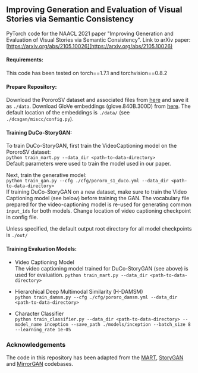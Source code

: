 ## Improving Generation and Evaluation of Visual Stories via Semantic Consistency

PyTorch code for the NAACL 2021 paper "Improving Generation and Evaluation of Visual Stories via Semantic Consistency".
Link to arXiv paper: [https://arxiv.org/abs/2105.10026](https://arxiv.org/abs/2105.10026)

#### Requirements:
This code has been tested on torch==1.7.1 and torchvision==0.8.2

#### Prepare Repository:
 Download the PororoSV dataset and associated files from [here](https://drive.google.com/file/d/1BqKizOZn4o4dbwNGK7ThCDnNEOVAolnf/view?usp=sharing) and save it as ```./data```.
 Download GloVe embeddings (glove.840B.300D) from [here](https://nlp.stanford.edu/projects/glove/). The default location of the embeddings is ```./data/``` (see ```./dcsgan/miscc/config.py```). 

#### Training DuCo-StoryGAN:

To train DuCo-StoryGAN, first train the VideoCaptioning model on the PororoSV dataset:\
```python train_mart.py --data_dir <path-to-data-directory>```\
Default parameters were used to train the model used in our paper.

Next, train the generative model:\
```python train_gan.py --cfg ./cfg/pororo_s1_duco.yml --data_dir <path-to-data-directory>```\
If training DuCo-StoryGAN on a new dataset, make sure to train the Video Captioning model (see below) before training the GAN. The vocabulary file prepared for the video-captioning model is re-used for generating common ```input_ids``` for both models. Change location of video captioning checkpoint in config file.
    
Unless specified, the default output root directory for all model checkpoints is ```./out/```


#### Training Evaluation Models:
* Video Captioning Model\
The video captioning model trained for DuCo-StoryGAN (see above) is used for evaluation.
```python train_mart.py --data_dir <path-to-data-directory>```

* Hierarchical Deep Multimodal Similarity (H-DAMSM)\
```python train_damsm.py --cfg ./cfg/pororo_damsm.yml --data_dir <path-to-data-directory>```
    
* Character Classifier\
```python train_classifier.py --data_dir <path-to-data-directory> --model_name inception --save_path ./models/inception --batch_size 8 --learning_rate 1e-05```


### Acknowledgements
The code in this repository has been adapted from the [MART](https://github.com/jayleicn/recurrent-transformer), [StoryGAN](https://github.com/yitong91/StoryGAN) and [MirrorGAN](https://github.com/qiaott/MirrorGAN) codebases.